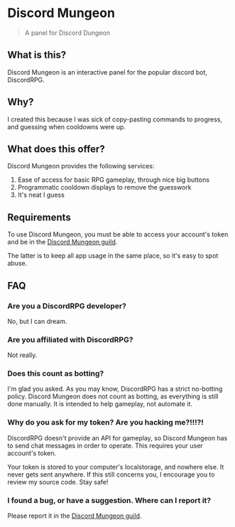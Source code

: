 # Discord Mungeon

> A panel for Discord Dungeon

## What is this?

Discord Mungeon is an interactive panel for the popular discord bot, DiscordRPG.

## Why?

I created this because I was sick of copy-pasting commands to progress, and guessing when cooldowns were up.

## What does this offer?

Discord Mungeon provides the following services:

1. Ease of access for basic RPG gameplay, through nice big buttons
2. Programmatic cooldown displays to remove the guesswork
3. It's neat I guess

## Requirements

To use Discord Mungeon, you must be able to access your account's token and be in the [Discord Mungeon guild](http://discord.gg/FDVJuVW).

The latter is to keep all app usage in the same place, so it's easy to spot abuse.

## FAQ

### Are you a DiscordRPG developer?

No, but I can dream.

### Are you affiliated with DiscordRPG?

Not really.

### Does this count as botting?

I'm glad you asked. As you may know, DiscordRPG has a strict no-botting policy. Discord Mungeon does not count as botting, as everything is still done manually. It is intended to help gameplay, not automate it.

### Why do you ask for my token? Are you hacking me?!!!?!

DiscordRPG doesn't provide an API for gameplay, so Discord Mungeon has to send chat messages in order to operate. This requires your user account's token.

Your token is stored to your computer's localstorage, and nowhere else. It never gets sent anywhere. If this still concerns you, I encourage you to review my source code. Stay safe!

### I found a bug, or have a suggestion. Where can I report it?

Please report it in the [Discord Mungeon guild](http://discord.gg/FDVJuVW).